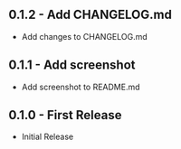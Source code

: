 ## 0.1.2 - Add CHANGELOG.md

-   Add changes to CHANGELOG.md

## 0.1.1 - Add screenshot

-   Add screenshot to README.md

## 0.1.0 - First Release

-   Initial Release
